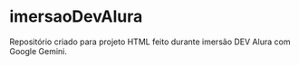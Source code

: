 # imersaoDevAlura
Repositório criado para projeto HTML feito durante imersão DEV Alura com Google Gemini.
